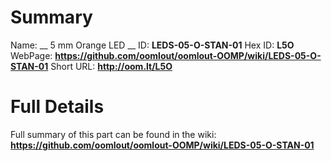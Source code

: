 
Summary
=================

Name: __ 5 mm Orange LED __
ID: __LEDS-05-O-STAN-01__
Hex ID: __L5O__
WebPage: __https://github.com/oomlout/oomlout-OOMP/wiki/LEDS-05-O-STAN-01__
Short URL: __http://oom.lt/L5O__

Full Details
==========================
Full summary of this part can be found in the wiki:   
__https://github.com/oomlout/oomlout-OOMP/wiki/LEDS-05-O-STAN-01__   

